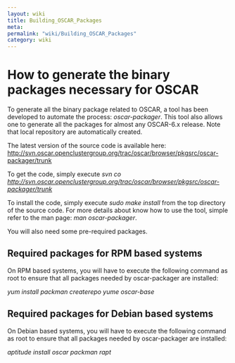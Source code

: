 ```yaml
---
layout: wiki
title: Building_OSCAR_Packages
meta: 
permalink: "wiki/Building_OSCAR_Packages"
category: wiki
---
```

<!-- Name: Building_OSCAR_Packages -->
<!-- Version: 5 -->
<!-- Author: valleegr -->

# How to generate the binary packages necessary for OSCAR

To generate all the binary package related to OSCAR, a tool has been developed to automate the process: _oscar-packager_. This tool also allows one to generate all the packages for almost any OSCAR-6.x release. Note that local repository are automatically created.

The latest version of the source code is available here: http://svn.oscar.openclustergroup.org/trac/oscar/browser/pkgsrc/oscar-packager/trunk

To get the code, simply execute *svn co http://svn.oscar.openclustergroup.org/trac/oscar/browser/pkgsrc/oscar-packager/trunk*

To install the code, simply execute *sudo make install* from the top directory of the source code.
For more details about know how to use the tool, simple refer to the man page: *man oscar-packager*.

You will also need some pre-required packages.

## Required packages for RPM based systems

On RPM based systems, you will have to execute the following command as root to ensure that all packages needed by oscar-packager are installed:

*yum install packman createrepo yume oscar-base*

## Required packages for Debian based systems

On Debian based systems, you will have to execute the following command as root to ensure that all packages needed by oscar-packager are installed:

*aptitude install oscar packman rapt*

